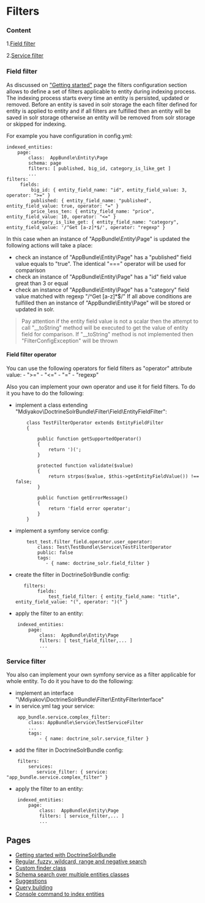 # Filters

### Content

1.[Field filter](#field-filter)

2.[Service filter](#service-filter)


### Field filter

As discussed on ["Getting started"](getting_started.md) page the filters configuration section allows to define a set of filters applicable to entity during indexing process. The indexing process starts every time an entity is persisted, updated or removed. Before an entity is saved in solr storage the each filter defined for entity  is applied to entity and if all filters are fulfilled then an entity will be saved in solr storage otherwise an entity will be removed from solr storage or skipped for indexing.   
 
For example you have configuration in config.yml:  
```
indexed_entities:
    page:
        class:  AppBundle\Entity\Page
        schema: page
        filters: [ published, big_id, category_is_like_get ]
        ...
filters:    
     fields:
         big_id: { entity_field_name: "id", entity_field_value: 3, operator: ">=" }
         published: { entity_field_name: "published", entity_field_value: true, operator: "=" }
         price_less_ten: { entity_field_name: "price", entity_field_value: 10, operator: "<=" }
         category_is_like_get: { entity_field_name: "category", entity_field_value: '/^Get [a-z]*$/', operator: "regexp" }
```
In this case when an instance of "AppBundle\Entity\Page" is updated the following actions will take a place:
  - check an instance of "AppBundle\Entity\Page" has a "published" field value equals to "true". The identical "===" operator will be used for comparison
  - check an instance of "AppBundle\Entity\Page" has a "id" field value great than 3 or equal 
  - check an instance of "AppBundle\Entity\Page" has a "category" field value matched with regexp "/^Get [a-z]*$/"
If all above conditions are fulfilled then an instance of "AppBundle\Entity\Page" will be stored or updated in solr.
   
> Pay attention if the entity field value is not a scalar then the attempt to call "__toString" method will be executed to get the value of entity field for comparison. If "__toString" method  is not implemented then "FilterConfigException" will be thrown
   
#### Field filter operator
   
You can use the following operators for field filters as "operator" attribute value:
    - ">="
    - "<="
    - "="
    - "regexp" 

Also you can implement your own operator and use it for field filters. To do it you have to do the following:

  - implement a class extending "Mdiyakov\DoctrineSolrBundle\Filter\Field\EntityFieldFilter":
  
    ```
        class TestFilterOperator extends EntityFieldFilter
        {
        
            public function getSupportedOperator()
            {
                return ')(';
            }
        
            protected function validate($value)
            {
                return strpos($value, $this->getEntityFieldValue()) !== false;
            }
        
            public function getErrorMessage()
            {
                return 'field error operator';
            }
        }    
    ```
    
  - implement a symfony service config:
    
    ```
        test_test.filter_field.operator.user_operator:
            class: Test\TestBundle\Service\TestFilterOperator
            public: false
            tags:
               - { name: doctrine_solr.field_filter }
    ```

  - create the filter in DoctrineSolrBundle config:
    ``` 
       filters:
            fields:
                test_field_filter: { entity_field_name: "title", entity_field_value: "(", operator: ")(" }
    ```
    
    
  - apply the filter to an entity:
```
    indexed_entities:
        page:
            class:  AppBundle\Entity\Page
            filters: [ test_field_filter,... ]
            ...
```

### Service filter

You also can implement your own symfony service as a filter applicable for whole entity. To do it you have to do the following:

 - implement an interface "\Mdiyakov\DoctrineSolrBundle\Filter\EntityFilterInterface"
 - in service.yml tag your service:
```
    app_bundle.service.complex_filter:
        class: AppBundle\Service\TestServiceFilter
        ...
        tags:
            - { name: doctrine_solr.service_filter }
```

 - add the filter in DoctrineSolrBundle config:
```
    filters:
        services:
           service_filter: { service: "app_bundle.service.complex_filter" }    
```
 - apply the filter to an entity:
```
    indexed_entities:
        page:
            class:  AppBundle\Entity\Page
            filters: [ service_filter,... ]
            ...
```


## Pages
* [Getting started with DoctrineSolrBundle](getting_started.md)
* [ Regular, fuzzy, wildcard, range and negative search](fuzzy_wildcard_range_negative_search.md) 
* [ Custom finder class ](custom_finder_class.md)
* [Schema search over multiple entities classes](schema_search.md)
* [Suggestions](suggestions.md)
* [Query building](query_building.md)
* [Console command to index entities](console.md)
